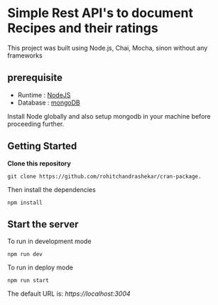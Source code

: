 # Simple Rest API's to document Recipes and their ratings

This project was built using Node.js, Chai, Mocha, sinon without any frameworks

## prerequisite

* Runtime : [NodeJS](https://nodejs.org/en/)
* Database : [mongoDB](https://www.mongodb.com/try/download/community)

Install Node globally and also setup mongodb in your machine before proceeding further.

## Getting Started


**Clone this repository**
```
git clone https://github.com/rohitchandrashekar/cran-package.
```
Then install the dependencies
```
npm install
```

## Start the server

To run in development mode
```
npm run dev
```
To run in deploy mode
```
npm run start
```

The default URL is: *https://localhost:3004*

